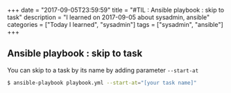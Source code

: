 +++
date = "2017-09-05T23:59:59"
title = "#TIL : Ansible playbook : skip to task"
description = "I learned on 2017-09-05 about sysadmin, ansible"
categories = ["Today I learned", "sysadmin"]
tags = ["sysadmin", "ansible"]
+++



## Ansible playbook : skip to task

You can skip to a task by its name by adding parameter `--start-at`

```bash
$ ansible-playbook playbook.yml --start-at="[your task name]"
```

